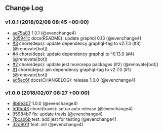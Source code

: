 ## Change Log

### v1.0.1 (2018/02/08 08:45 +00:00)

- [ae75a03](https://github.com/evenchange4/apollo-link-log/commit/ae75a03350077e7d9c673825fd21dc642f5edfa5) 1.0.1 (@evenchange4)
- [3d5941c](https://github.com/evenchange4/apollo-link-log/commit/3d5941c90361ac1ce3a9eadafa06d3ff0f149bb8) docs(README): update graphql 0.13 (@evenchange4)
- [#3](https://github.com/evenchange4/apollo-link-log/pull/3) chore(deps): update dependency graphql-tag to v2.7.3 (#3) (@renovate[bot])
- [#4](https://github.com/evenchange4/apollo-link-log/pull/4) chore(deps): update dependency graphql to ^0.13.0 (#4) (@renovate[bot])
- [#2](https://github.com/evenchange4/apollo-link-log/pull/2) chore(deps): update jest monorepo packages (#2) (@renovate[bot])
- [#1](https://github.com/evenchange4/apollo-link-log/pull/1) chore(deps): pin dependency graphql-tag to v2.7.0 (#1) (@renovate[bot])
- [ad5ec6f](https://github.com/evenchange4/apollo-link-log/commit/ad5ec6f8a9da5ddc4559e9af70976376746db3e5) docs(CHANGELOG): release 1.0.0 (@evenchange4)

### v1.0.0 (2018/02/07 06:27 +00:00)

- [8b9e307](https://github.com/evenchange4/apollo-link-log/commit/8b9e307ec9809a9a9c2e9970667467e1910d2466) 1.0.0 (@evenchange4)
- [fe19d43](https://github.com/evenchange4/apollo-link-log/commit/fe19d438bf303e021a06425636ae330f24708f2a) chore(travis): setup auto release (@evenchange4)
- [95984b7](https://github.com/evenchange4/apollo-link-log/commit/95984b7f0ca9927a26b6c5a7e4220f84dfa4a5ab) fix: update travis (@evenchange4)
- [7bcab6b](https://github.com/evenchange4/apollo-link-log/commit/7bcab6b1f9d097589cb131535c1af57286239925) test: add jest for testing (@evenchange4)
- [32d801f](https://github.com/evenchange4/apollo-link-log/commit/32d801fae6e2569ed55f6eb07d62e878d9685e91) feat: init (@evenchange4)
